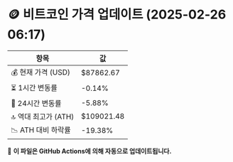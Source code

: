 # 🪙 비트코인 가격 업데이트 (2025-02-26 06:17)

| 항목                | 값 |
|--------------------|----------------|
| 💰 현재 가격 (USD) | $87862.67 |
| ⏳ 1시간 변동률    | -0.14% |
| 📆 24시간 변동률   | -5.88% |
| 🔝 역대 최고가 (ATH) | $109021.48 |
| 📉 ATH 대비 하락률 | -19.38% |

🔄 **이 파일은 GitHub Actions에 의해 자동으로 업데이트됩니다.**
